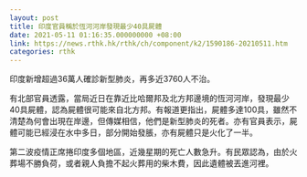 ```yaml
---
layout: post
title: 印度官員稱於恆河河岸發現最少40具屍體
date: 2021-05-11 01:16:35.000000000 +08:00
link: https://news.rthk.hk/rthk/ch/component/k2/1590186-20210511.htm
categories: rthk
---
```


印度新增超過36萬人確診新型肺炎，再多近3760人不治。

有北部官員透露，當局近日在靠近比哈爾邦及北方邦邊境的恆河河岸，發現最少40具屍體，認為屍體很可能來自北方邦。有報道更指出，屍體多達100具，雖然不清楚為何會出現在岸邊，但傳媒相信，他們是新型肺炎的死者。亦有官員表示，屍體可能已經浸在水中多日，部分開始發脹，亦有屍體只是火化了一半。

第二波疫情正席捲印度多個地區，近幾星期的死亡人數急升。有民眾認為，由於火葬場不勝負荷，或者親人負擔不起火葬用的柴木費，因此遺體被丟進河裡。
